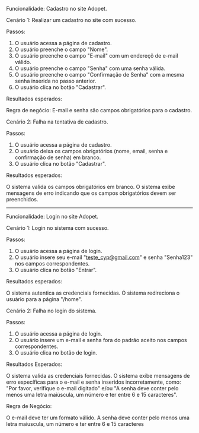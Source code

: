 Funcionalidade: Cadastro no site Adopet.

Cenário 1: Realizar um cadastro no site com sucesso.

Passos: 
1. O usuário acessa a página de cadastro.
2. O usuário preenche o campo "Nome".
3. O usuário preenche o campo "E-mail" com um endereçõ de e-mail válido.
4. O usuário preenche o campo "Senha" com uma senha válida.
5. O usuário preenche o campo "Confirmação de Senha" com a mesma senha inserida no passo anterior.
6. O usuário clica no botão "Cadastrar".

Resultados esperados:

Regra de negócio:
E-mail e senha são campos obrigatórios para o cadastro.

Cenário 2: Falha na tentativa de cadastro.

Passos: 
1. O usuário acessa a página de cadastro.
2. O usuário deixa os campos obrigatórios (nome, email, senha e confirmação de senha) em branco.
3. O usuário clica no botão "Cadastrar".

Resultados esperados:

O sistema valida os campos obrigatórios em branco.
O sistema exibe mensagens de erro indicando que os campos obrigatórios devem ser preenchidos.

--------------------------------------------------------------

Funcionalidade: Login no site Adopet.

Cenário 1: Login no sistema com sucesso.

Passos:

1. O usuário acessa a página de login.
2. O usuário insere seu e-mail "teste_cyp@gmail.com" e senha "Senha123" nos campos correspondentes.
3. O usuário clica no botão "Entrar".

Resultados esperados:

O sistema autentica as credenciais fornecidas.
O sistema redireciona o usuário para a página "/home".

Cenário 2: Falha no login do sistema.

Passos:

1. O usuário acessa a página de login.
2. O usuário insere um e-mail e senha fora do padrão aceito nos campos correspondentes.
3. O usuário clica no botão de login.

Resultados Esperados:

O sistema valida as credenciais fornecidas.
O sistema exibe mensagens de erro específicas para o e-mail e senha inseridos incorretamente, como: "Por favor, verifique o e-mail digitado" e/ou "A senha deve conter pelo menos uma letra maiúscula, um número e ter entre 6 e 15 caracteres".

Regra de Negócio:

O e-mail deve ter um formato válido.
A senha deve conter pelo menos uma letra maiuscula, um número e ter entre 6 e 15 caracteres